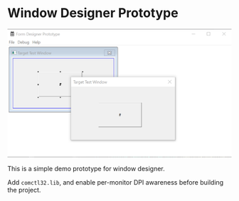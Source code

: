 # Window Designer Prototype

![Example](./image/img.png)

This is a simple demo prototype for window designer.

Add `comctl32.lib`, and enable per-monitor DPI awareness before building the project.

